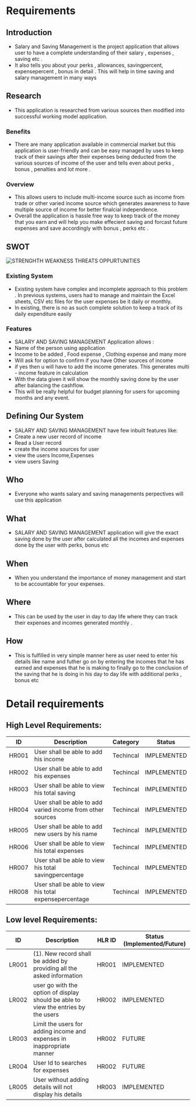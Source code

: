 # Requirements
## Introduction
-  Salary and Saving Management is the project application that allows user to have a complete understanding of their salary , expenses , saving etc .
-  It also tells you about your perks , allowances, savingpercent, expensepercent , bonus in detail . This will help in time saving and salary management in many ways 
 
## Research
-  This application is researched from various sources then modified into successful working model application.

### Benefits
-  There are many application available in commercial market but this application is user-friendly and can be easy managed by uses to keep track of their savings after their expenses being deducted from the various sources of income of the user and tells even about  perks , bonus , penalties and lot more .  

### Overview
-  This allows users to include multi-income source such as income from trade or other varied income source which generates awareness to have multiple source of income for better finalcial independence.
-  Overall the application is hassle free way to keep track of the money that you earn and will help you make effecient saving and forcast future expenses and save accordingly with bonus , perks etc .
## SWOT 
![STRENGHTH WEAKNESS THREATS OPPURTUNITIES](https://user-images.githubusercontent.com/101577287/160235587-80b1a86d-8201-49d1-a2df-b89ea3c76740.png)


### Existing System
* Existing system have complex and incomplete approach to this problem . In previous systems, users had to manage and maintain the Excel sheets,
CSV etc files for the user expenses be it daily or monthly. 
* In existing, there is no as such complete solution to keep a track of its daily expenditure easily 

### Features
* SALARY AND SAVING MANAGEMENT  Application allows :
* Name of the person using application 
* Income to be added , Food expense , Clothing expense and many more
* Will ask for option to confirm if you have Other sources of income 
* if yes then u will have to add the income generates. This generates multi - income feature in calculation
* With the data given it will show the monthly saving done by the user after balancing the cashflow.
* This will be really helpful for budget planning for users for upcoming months and any event.

## Defining Our System
* SALARY AND SAVING MANAGEMENT have few inbuilt features like:
* Create a new user record of income
* Read a User record
* create the income sources for user
* view the users Income,Expenses
* view users Saving

## Who
* Everyone who wants salary and saving managements perpectives will use this application

## What
* SALARY AND SAVING MANAGEMENT application  will give the exact saving done by the user after calculated all the incomes and expenses done by the user with perks, bonus etc

## When
* When you understand the importance of money management and start to be accountable for your expenses.

## Where
* This can be  used by the user in day to day life where they can track their expenses and incomes generated  monthly .

## How
* This is fulfilled in very simple manner here as user need to enter his details like name and futher go on by entering the incomes that he has earned and expenses that he is making to finally go to the conclusion of the saving that he is doing in his day to day life with additional perks , bonus etc

# Detail requirements
## High Level Requirements: 
| ID | Description | Category | Status | 
| ----- | ----- | ------- | ---------|
| HR001 | User shall be able to add his income | Techincal | IMPLEMENTED | 
| HR002 | User shall be able to add his expenses | Techincal |  IMPLEMENTED  |
| HR003 | User shall be able to view his total saving | Techincal |  IMPLEMENTED  |
| HR004 | User shall be able to add varied income from other sources | Techincal |  IMPLEMENTED  |
| HR005 | User shall be able to add new users by his name | Techincal |  IMPLEMENTED  |
| HR006 | User shall be able to view his total expenses| Techincal |  IMPLEMENTED  |
| HR007 | User shall be able to view his total savingpercentage| Techincal |  IMPLEMENTED  |
| HR008 | User shall be able to view his total expensepercentage| Techincal |  IMPLEMENTED  |
## Low level Requirements:
 
| ID | Description | HLR ID | Status (Implemented/Future) |
| ------ | --------- | ------ | ----- |
| LR001 | (1). New record shall be added by providing all the asked information                                                                                                    | HR001 |  IMPLEMENTED  |
| LR002 | user go with the option of display should be able to view the entries by the users | HR002 |  IMPLEMENTED |
| LR003 | Limit the users for adding income and expenses in inappropriate manner | HR002 | FUTURE |
| LR004 | User Id to searches for expenses | HR002 |  FUTURE  |
| LR005 | User without adding details will not display his details | HR003 |  IMPLEMENTED  |


